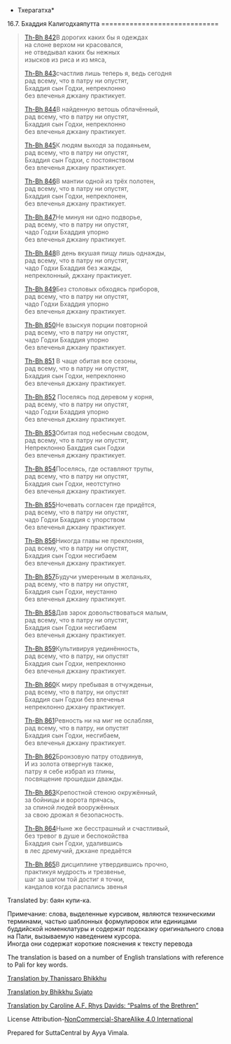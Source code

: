 * Тхерагатха*

16\.7\. Бхаддия Калигодхаяпутта
\=\=\=\=\=\=\=\=\=\=\=\=\=\=\=\=\=\=\=\=\=\=\=\=\=\=\=\=\=

> [Th\-Bh 842](\#tb842)В дорогих каких бы я одеждах  
> на слоне верхом ни красовался,  
> не отведывал каких бы нежных  
> изысков из риса и из мяса,
>
> [Th\-Bh 843](\#tb843)счастлив лишь теперь я, ведь сегодня  
> рад всему, что в патру ни опустят,  
> Бхаддия сын Годхи, непреклонно  
> без влеченья джхану практикует\.
>
> [Th\-Bh 844](\#tb844)В найденную ветошь облачённый,  
> рад всему, что в патру ни опустят,  
> Бхаддия сын Годхи, непреклонно  
> без влеченья джхану практикует\.
>
> [Th\-Bh 845](\#tb845)К людям выходя за подаяньем,  
> рад всему, что в патру ни опустят,  
> Бхаддия сын Годхи, с постоянством  
> без влеченья джхану практикует\.
>
> [Th\-Bh 846](\#tb846)В мантии одной из трёх полотен,  
> рад всему, что в патру ни опустят,  
> Бхаддия сын Годхи, непреклонен,  
> без влеченья джхану практикует\.
>
> [Th\-Bh 847](\#tb847)Не минуя ни одно подворье,  
> рад всему, что в патру ни опустят,  
> чадо Годхи Бхаддия упорно  
> без влеченья джхану практикует\.
>
> [Th\-Bh 848](\#tb848)В день вкушая пищу лишь однажды,  
> рад всему, что в патру ни опустят,  
> чадо Годхи Бхаддия без жажды,  
> непреклонный, джхану практикует\.
>
> [Th\-Bh 849](\#tb849)Без столовых обходясь приборов,  
> рад всему, что в патру ни опустят,  
> чадо Годхи Бхаддия упорно  
> без влеченья джхану практикует\.
>
> [Th\-Bh 850](\#tb850)Не взыскуя порции повторной  
> рад всему, что в патру ни опустят,  
> чадо Годхи Бхаддия упорно  
> без влеченья джхану практикует\.
>
> [Th\-Bh 851](\#tb851) В чаще обитая все сезоны,  
> рад всему, что в патру ни опустят,  
> Бхаддия сын Годхи, непреклонно  
> без влеченья джхану практикует\.
>
> [Th\-Bh 852](\#tb852) Поселясь под деревом у корня,  
> рад всему, что в патру ни опустят,  
> чадо Годхи Бхаддия упорно  
> без влеченья джхану практикует\.
>
> [Th\-Bh 853](\#tb853)Обитая под небесным сводом,  
> рад всему, что в патру ни опустят,  
> Непреклонно Бахддия сын Годхи  
> без влеченья джхану практикует\.
>
> [Th\-Bh 854](\#tb854)Поселясь, где оставляют трупы,  
> рад всему, что в патру ни опустят,  
> Бхаддия сын Годхи, неотступно  
> без влеченья джхану практикует\.
>
> [Th\-Bh 855](\#tb855)Ночевать согласен где придётся,  
> рад всему, что в патру ни опустят,  
> чадо Годхи Бхаддия с упорством  
> без влеченья джхану практикует\.
>
> [Th\-Bh 856](\#tb856)Никогда главы не преклоняя,  
> рад всему, что в патру ни опустят,  
> Бхаддия сын Годхи несгибаем  
> без влеченья джхану практикует\.
>
> [Th\-Bh 857](\#tb857)Будучи умеренным в желаньях,  
> рад всему, что в патру ни опустят,  
> Бхаддия сын Годхи, неустанно  
> без влеченья джхану практикует\.
>
> [Th\-Bh 858](\#tb858)Дав зарок довольствоваться малым,  
> рад всему, что в патру ни опустят,  
> Бхаддия сын Годхи несгибаем  
> без влеченья джхану практикует\.
>
> [Th\-Bh 859](\#tb859)Культивируя уединённость,  
> рад всему, что в патру, ни опустят  
> Бхаддия сын Годхи, непреклонно  
> без влеченья джхану практикует\.
>
> [Th\-Bh 860](\#tb860)К миру пребывая в отчужденьи,  
> рад всему, что в патру, ни опустят  
> Бхаддия сын Годхи без влеченья  
> непреклонно джхану практикует\.
>
> [Th\-Bh 861](\#tb861)Ревность ни на миг не ослабляя,  
> рад всему, что в патру, ни опустят  
> Бхаддия сын Годхи, несгибаем,  
> без влеченья джхану практикует\.
>
> [Th\-Bh 862](\#tb862)Бронзовую патру отодвинув,  
> И из золота отвергнув также,  
> патру я себе избрал из глины,  
> посвящение прошедши дважды\.
>
> [Th\-Bh 863](\#tb863)Крепостной стеною окружённый,  
> за бойницы и ворота прячась,  
> за спиной людей вооружённых  
> за свою дрожал я безопасность\.
>
> [Th\-Bh 864](\#tb864)Ныне же бесстрашный и счастливый,  
> без тревог в душе и беспокойства  
> Бхаддия сын Годхи, удалившись  
> в лес дремучий, джхане предаётся
>
> [Th\-Bh 865](\#tb865)В дисциплине утвердившись прочно,  
> практикуя мудрость и трезвенье,  
> шаг за шагом той достиг я точки,  
> кандалов когда распались звенья

Translated by: баян купи\-ка\.

Примечание: слова, выделенные курсивом, являются техническими терминами, частью шаблонных формулировок или единицами буддийской номенклатуры и содержат подсказку оригинального слова на Пали, вызываемую наведением курсора\.  
Иногда они содержат короткие пояснения к тексту перевода

The translation is based on a number of English translations with reference to Pali for key words\.

[Translation by Thanissaro Bhikkhu](http://www\.accesstoinsight\.org/tipitaka/kn/thag/thag\.16\.07\.than\.html)

[Translation by Bhikkhu Sujato](/en/thag16\.7)

[Translation by Caroline A\.F\. Rhys Davids: “Psalms of the Brethren”](http://obo\.genaud\.net/dhamma\-vinaya/pts/kd/thag/thag\.254\.rhyc\.pts\.htm)

License Attribution\-[NonCommercial\-ShareAlike 4\.0 International](https://creativecommons\.org/licenses/by\-nc\-sa/4\.0/)

Prepared for SuttaCentral by Ayya Vimala\.